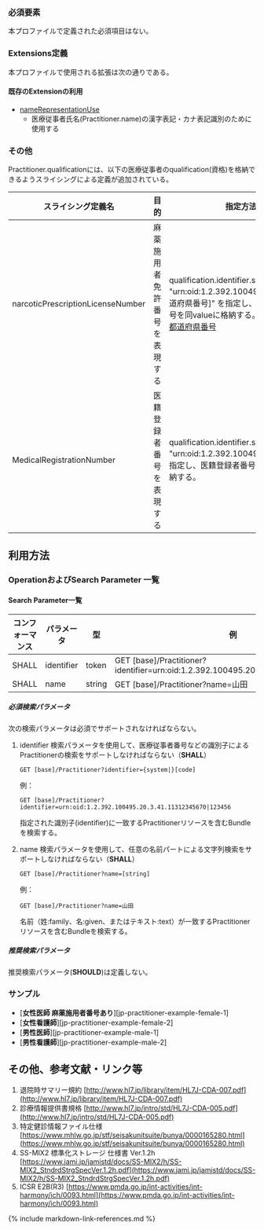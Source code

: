 
### 必須要素

 本プロファイルで定義された必須項目はない。

### Extensions定義

 本プロファイルで使用される拡張は次の通りである。

#### 既存のExtensionの利用

- [nameRepresentationUse](https://hl7.org/fhir/R4/extension-iso21090-en-representation.html)
  - 医療従事者氏名(Practitioner.name)の漢字表記・カナ表記識別のために使用する

### その他

 Practitioner.qualificationには、以下の医療従事者のqualification(資格)を格納できるようスライシングによる定義が追加されている。

| スライシング定義名 | 目的 | 指定方法 |
| ---------------- | ---------------- | ---------------- |   
| narcoticPrescriptionLicenseNumber | 麻薬施用者免許番号を表現する | qualification.identifier.system = "urn:oid:1.2.392.100495.20.3.32.1[都道府県番号]" を指定し、麻薬取扱免許番号を同valueに格納する。<br/> [都道府県番号](https://www.mhlw.go.jp/topics/2007/07/dl/tp0727-1d.pdf)  |
| MedicalRegistrationNumber | 医籍登録者番号を表現する | qualification.identifier.system = "urn:oid:1.2.392.100495.20.3.31" を指定し、医籍登録者番号を同valueに格納する。 |

## 利用方法

### OperationおよびSearch Parameter 一覧

#### Search Parameter一覧

| コンフォーマンス | パラメータ    | 型     | 例                                                           |
| ---------------- | ------------- | ------ | ------------------------------------------------------------ |
| SHALL            | identifier    | token  | GET [base]/Practitioner?identifier=urn:oid:1.2.392.100495.20.3.41.11312345670\|789 |
| SHALL            | name          | string | GET [base]/Practitioner?name=山田                            |

##### 必須検索パラメータ

次の検索パラメータは必須でサポートされなければならない。

1. identifier 検索パラメータを使用して、医療従事者番号などの識別子によるPractitionerの検索をサポートしなければならない（**SHALL**）

   ```
   GET [base]/Practitioner?identifier={system|}[code]
   ```

   例：

   ```
   GET [base]/Practitioner?identifier=urn:oid:1.2.392.100495.20.3.41.11312345670|123456
   ```

   指定された識別子(identifier)に一致するPractitionerリソースを含むBundleを検索する。

   

2. name 検索パラメータを使用して、任意の名前パートによる文字列検索をサポートしなければならない（**SHALL**）

   ```
   GET [base]/Practitioner?name=[string]
   ```

   例：

   ```
   GET [base]/Practitioner?name=山田
   ```

   名前（姓:family、名:given、またはテキスト:text）が一致するPractitionerリソースを含むBundleを検索する。

##### 推奨検索パラメータ

推奨検索パラメータ(**SHOULD**)は定義しない。

### サンプル

* [**女性医師 麻薬施用者番号あり**][jp-practitioner-example-female-1]
* [**女性看護師**][jp-practitioner-example-female-2]
* [**男性医師**][jp-practitioner-example-male-1]
* [**男性看護師**][jp-practitioner-example-male-2]

## その他、参考文献・リンク等

1. 退院時サマリー規約 [http://www.hl7.jp/library/item/HL7J-CDA-007.pdf](http://www.hl7.jp/library/item/HL7J-CDA-007.pdf)
1. 診療情報提供書規格 [http://www.hl7.jp/intro/std/HL7J-CDA-005.pdf](http://www.hl7.jp/intro/std/HL7J-CDA-005.pdf)
1. 特定健診情報ファイル仕様 [https://www.mhlw.go.jp/stf/seisakunitsuite/bunya/0000165280.html](https://www.mhlw.go.jp/stf/seisakunitsuite/bunya/0000165280.html)
1. SS-MIX2 標準化ストレージ 仕様書 Ver.1.2h [https://www.jami.jp/jamistd/docs/SS-MIX2/h/SS-MIX2_StndrdStrgSpecVer.1.2h.pdf](https://www.jami.jp/jamistd/docs/SS-MIX2/h/SS-MIX2_StndrdStrgSpecVer.1.2h.pdf)
1. ICSR E2B(R3) [https://www.pmda.go.jp/int-activities/int-harmony/ich/0093.html](https://www.pmda.go.jp/int-activities/int-harmony/ich/0093.html)

{% include markdown-link-references.md %}